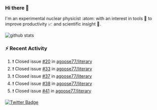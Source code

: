 ### Hi there 👋 

I'm an experimental nuclear physicist :atom: with an interest in tools :wrench: to improve productivity :chart_with_upwards_trend: and scientific insight :telescope:.

![github stats](https://github-readme-stats.vercel.app/api?username=agoose77&show_icons=true&hide_rank=true&hide_title=true&bg_color=30,e76445,904e95&text_color=efe3ec&icon_color=efe3ec)
<!--
**agoose77/agoose77** is a ✨ _special_ ✨ repository because its `README.md` (this file) appears on your GitHub profile.

Here are some ideas to get you started:

- 🔭 I’m currently working on ...
- 🌱 I’m currently learning ...
- 👯 I’m looking to collaborate on ...
- 🤔 I’m looking for help with ...
- 💬 Ask me about ...
- 📫 How to reach me: ...
- 😄 Pronouns: ...
- ⚡ Fun fact: ...
-->

### :zap: Recent Activity
<!--START_SECTION:activity-->
1. ❗️ Closed issue [#20](https://github.com/agoose77/literary/issues/20) in [agoose77/literary](https://github.com/agoose77/literary)
2. ❗️ Closed issue [#33](https://github.com/agoose77/literary/issues/33) in [agoose77/literary](https://github.com/agoose77/literary)
3. ❗️ Closed issue [#37](https://github.com/agoose77/literary/issues/37) in [agoose77/literary](https://github.com/agoose77/literary)
4. ❗️ Closed issue [#38](https://github.com/agoose77/literary/issues/38) in [agoose77/literary](https://github.com/agoose77/literary)
5. ❗️ Closed issue [#41](https://github.com/agoose77/literary/issues/41) in [agoose77/literary](https://github.com/agoose77/literary)
<!--END_SECTION:activity-->


[![Twitter Badge](https://img.shields.io/twitter/follow/agoose77?style=flat-square&logo=Twitter&logoColor=white&color=cornflowerblue)](https://twitter.com/agoose77)
